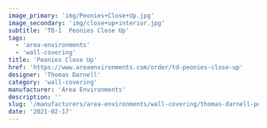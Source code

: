 ```yaml
---
image_primary: 'img/Peonies+Close+Up.jpg'
image_secondary: 'img/close+up+interior.jpg'
subtitle: 'TD-1  Peonies Close Up'
tags:
  - 'area-environments'
  - 'wall-covering'
title: 'Peonies Close Up'
href: 'https://www.areaenvironments.com/order/td-peonies-close-up'
designer: 'Thomas Darnell'
category: 'wall-covering'
manufacturer: 'Area Environments'
description: ''
slug: '/manufacturers/area-environments/wall-covering/thomas-darnell-peonies-close-up'
date: '2021-02-17'
---
```

